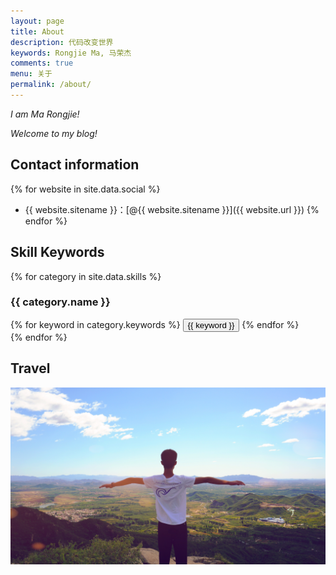 ```yaml
---
layout: page
title: About
description: 代码改变世界
keywords: Rongjie Ma, 马荣杰
comments: true
menu: 关于
permalink: /about/
---
```


*I am Ma Rongjie!*

*Welcome to my blog!*

## Contact information

{% for website in site.data.social %}
* {{ website.sitename }}：[@{{ website.sitename }}]({{ website.url }})
{% endfor %}

## Skill Keywords

{% for category in site.data.skills %}
### {{ category.name }}
<div class="btn-inline">
{% for keyword in category.keywords %}
<button class="btn btn-outline" type="button">{{ keyword }}</button>
{% endfor %}
</div>
{% endfor %}

## Travel

![](/images/posts/blog/1.png)
